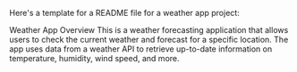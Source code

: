 
Here's a template for a README file for a weather app project:

Weather App
Overview
This is a weather forecasting application that allows users to check the current weather and forecast for a specific location.
The app uses data from a weather API to retrieve up-to-date information on temperature, humidity, wind speed, and more.
